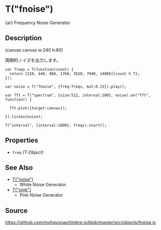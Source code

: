T("fnoise")
==========
{ar} Frequency Noise Generator

## Description ##

(canvas canvas w:240 h:80)

周期的ノイズを出力します。

```timbre
var freqs = T(function(count) {
  return [220, 440, 880, 1760, 3520, 7040, 14080][count % 7];
});

var noise = T("fnoise", {freq:freqs, mul:0.15}).play();

var fft = T("spectrum", {size:512, interval:100}, noise).on("fft", function() {

  fft.plot({target:canvas});

}).listen(noise);

T("interval", {interval:1000}, freqs).start();
```

## Properties ##
- `freq` _(T-Object)_

## See Also ##
- [T("noise")](./noise.html) 
  - White Noise Generator
- [T("pink")](./pink.html)
  - Pink Noise Generator

## Source ##
https://github.com/mohayonao/timbre.js/blob/master/src/objects/fnoise.js
